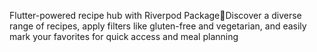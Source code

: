Flutter-powered recipe hub with Riverpod PackageDiscover a diverse range of recipes, apply filters like
gluten-free and vegetarian, and easily mark your
favorites for quick access and meal planning
